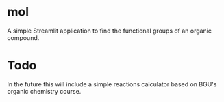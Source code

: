# mol
A simple Streamlit application to find the functional groups of an organic compound.

# Todo
In the future this will include a simple reactions calculator based on BGU's organic chemistry course.
